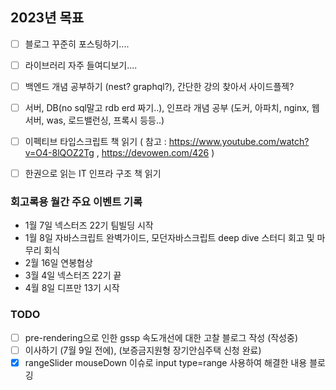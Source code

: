 
## 2023년 목표
- [ ] 블로그 꾸준히 포스팅하기....
- [ ] 라이브러리 자주 들여디보기....
- [ ] 백엔드 개념 공부하기 (nest? graphql?), 간단한 강의 찾아서 사이드플젝?
- [ ] 서버, DB(no sql말고 rdb erd 짜기..), 인프라 개념 공부 (도커, 아파치, nginx, 웹서버, was, 로드밸런싱, 프록시 등등..)
- [ ] 이펙티브 타입스크립트 책 읽기 ( 참고 : https://www.youtube.com/watch?v=O4-8lQOZ2Tg , https://devowen.com/426 )
- [ ] 한권으로 읽는 IT 인프라 구조 책 읽기


### 회고록용 월간 주요 이벤트 기록
- 1월 7일 넥스터즈 22기 팀빌딩 시작
- 1월 8일 자바스크립트 완벽가이드, 모던자바스크립트 deep dive 스터디 회고 및 마무리 회식
- 2월 16일 연봉협상
- 3월 4일 넥스터즈 22기 끝
- 4월 8일 디프만 13기 시작


### TODO
- [ ] pre-rendering으로 인한 gssp 속도개선에 대한 고찰 블로그 작성 (작성중)
- [ ] 이사하기 (7월 9일 전에), (보증금지원형 장기안심주택 신청 완료)
- [x] rangeSlider mouseDown 이슈로 input type=range 사용하여 해결한 내용 블로깅
